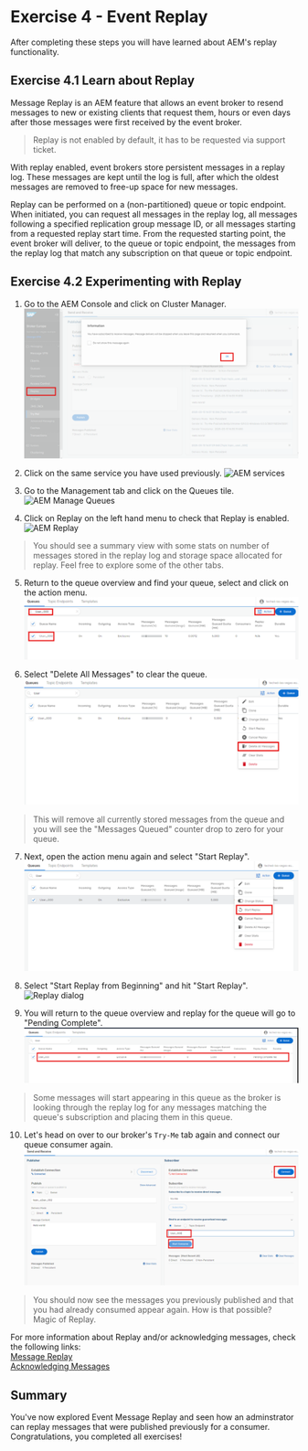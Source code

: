 # Exercise 4 - Event Replay

After completing these steps you will have learned about AEM's replay functionality.

## Exercise 4.1 Learn about Replay

Message Replay is an AEM feature that allows an event broker to resend messages to new or existing clients that request them, hours or even days after those messages were first received by the event broker.

> Replay is not enabled by default, it has to be requested via support ticket.

With replay enabled, event brokers store persistent messages in a replay log. These messages are kept until the log is full, after which the oldest messages are removed to free-up space for new messages.

Replay can be performed on a (non-partitioned) queue or topic endpoint. When initiated, you can request all messages in the replay log, all messages following a specified replication group message ID, or all messages starting from a requested replay start time. From the requested starting point, the event broker will deliver, to the queue or topic endpoint, the messages from the replay log that match any subscription on that queue or topic endpoint.

## Exercise 4.2 Experimenting with Replay

1. Go to the AEM Console and click on Cluster Manager.
![AEM Console](images/ex4_1.png)

2. Click on the same service you have used previously.
![AEM services](images/ex4_2.png)

3. Go to the Management tab and click on the Queues tile.
![AEM Manage Queues](images/ex4_3.png)

4. Click on Replay on the left hand menu to check that Replay is enabled.
![AEM Replay](images/ex4_4.png)

> You should see a summary view with some stats on number of messages stored in the replay log and storage space allocated for replay. Feel free to explore some of the other tabs.

5. Return to the queue overview and find your queue, select and click on the action menu.
![AEM Queue Overview](images/ex4_5.png)

6. Select "Delete All Messages" to clear the queue.
![AEM Clear Queue](images/ex4_6.png)

> This will remove all currently stored messages from the queue and you will see the "Messages Queued" counter drop to zero for your queue.

7. Next, open the action menu again and select "Start Replay".
![AEM Start Replay](images/ex4_7.png)

8. Select "Start Replay from Beginning" and hit "Start Replay".
![Replay dialog](images/ex4_8.png)

9. You will return to the queue overview and replay for the queue will go to "Pending Complete".
![Replay Pending complete](images/ex4_9.png)

> Some messages will start appearing in this queue as the broker is looking through the replay log for any messages matching the queue's subscription and placing them in this queue.

10. Let's head on over to our broker's `Try-Me` tab again and connect our queue consumer again.
![Consume Replayed Messages](images/ex4_10.png)

> You should now see the messages you previously published and that you had already consumed appear again. How is that possible?<br>
Magic of Replay.

For more information about Replay and/or acknowledging messages, check the following links:<br>
[Message Replay](https://docs.solace.com/Overviews/Message-Replay-Overview.htm?Highlight=replay)<br>
[Acknowledging Messages](https://docs.solace.com/Solace-PubSub-Messaging-APIs/API-Developer-Guide/Acknowledging-Messages.htm)

## Summary

You've now explored Event Message Replay and seen how an adminstrator can replay messages that were published previously for a consumer.
Congratulations, you completed all exercises!

